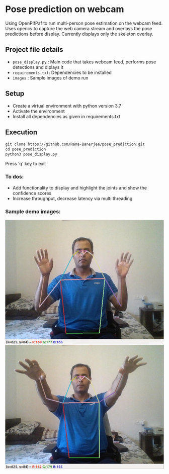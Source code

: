 # Pose prediction on webcam
Using OpenPifPaf to run multi-person pose estimation on the webcam feed. 
Uses opencv to capture the web camera stream and overlays the pose predictions before display. 
Currently displays only the skeleton overlay.

## Project file details
- `pose_display.py` : Main code that takes webcam feed, performs pose detections and diplays it
- `requirements.txt`: Dependencies to be installed
- `images` : Sample images of demo run

## Setup
- Create a virtual environment with python version 3.7
- Activate the environment
- Install all dependencies as given in requirements.txt

## Execution
```
git clone https://github.com/Rana-Banerjee/pose_prediction.git
cd pose_prediction
python3 pose_display.py
```
Press 'q' key to exit

### To dos:
- Add functionality to display and highlight the joints and show the confidence scores
- Increase throughput, decrease latency via multi threading

### Sample demo images:
![alt text](https://github.com/Rana-Banerjee/pose_prediction/blob/main/images/1.jpg?raw=true)
![alt text](https://github.com/Rana-Banerjee/pose_prediction/blob/main/images/2.jpg?raw=true)
